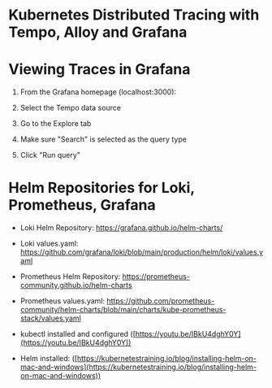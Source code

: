 # Kubernetes Distributed Tracing with Tempo, Alloy and Grafana

# Viewing Traces in Grafana

1. From the Grafana homepage (localhost:3000):

2. Select the Tempo data source

3. Go to the Explore tab

4. Make sure "Search" is selected as the query type

5. Click "Run query"

# Helm Repositories for Loki, Prometheus, Grafana

- Loki Helm Repository: https://grafana.github.io/helm-charts/
- Loki values.yaml: https://github.com/grafana/loki/blob/main/production/helm/loki/values.yaml
- Prometheus Helm Repository: https://prometheus-community.github.io/helm-charts
- Prometheus values.yaml: https://github.com/prometheus-community/helm-charts/blob/main/charts/kube-prometheus-stack/values.yaml

- kubectl installed and configured ([https://youtu.be/IBkU4dghY0Y](https://youtu.be/IBkU4dghY0Y))
- Helm installed: ([https://kubernetestraining.io/blog/installing-helm-on-mac-and-windows](https://kubernetestraining.io/blog/installing-helm-on-mac-and-windows))
